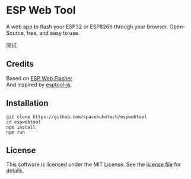 # ESP Web Tool
A web app to flash your ESP32 or ESP8266 through your browser. Open-Source, free, and easy to use.

测试
## Credits
Based on [ESP Web Flasher](https://github.com/NabuCasa/esp-web-flasher)  
And inspired by [esptool-js](https://github.com/espressif/esptool-js).

## Installation

```
git clone https://github.com/spacehuhntech/espwebtool
cd espwebtool
npm install
npm run
```

## License 

This software is licensed under the MIT License. See the [license file](LICENSE) for details.  
